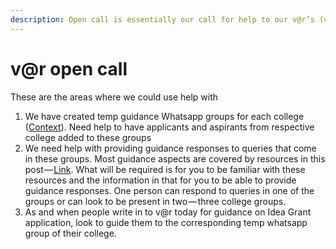 ```yaml
---
description: Open call is essentially our call for help to our v@r’s (volunteers)
---
```


# v@r open call

These are the areas where we could use help with

1. We have created temp guidance Whatsapp groups for each college \([Context](https://blog.rethinkfoundation.in/idea-grant-guidance-temp-whatapps-groups-30939d9d8bc6)\). Need help to have applicants and aspirants from respective college added to these groups
2. We need help with providing guidance responses to queries that come in these groups. Most guidance aspects are covered by resources in this post — [Link](https://blog.rethinkfoundation.in/idea-grant-project-guidance-a6757f956e69). What will be required is for you to be familiar with these resources and the information in that for you to be able to provide guidance responses. One person can respond to queries in one of the groups or can look to be present in two — three college groups.
3. As and when people write in to v@r today for guidance on Idea Grant application, look to guide them to the corresponding temp whatsapp group of their college.

